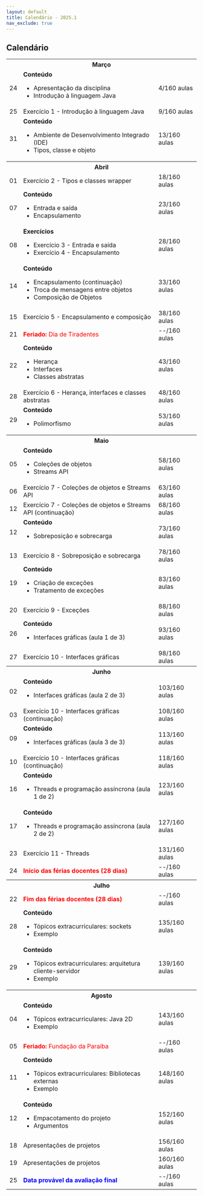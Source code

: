 ```yaml
---
layout: default
title: Calendário - 2025.1
nav_exclude: true
---
```


## Calendário

<table>
  <tr>
    <th colspan="3"><strong>Março</strong></th>
  </tr>
  <tr>
    <td>24</td>
    <td>
      <div><b>Conteúdo</b></div>
      <ul>
        <li>Apresentação da disciplina</li>
        <li>Introdução à linguagem Java</li>
      </ul>
    </td>
    <td>4/160 aulas</td>
  </tr>
  <tr>
    <td>25</td>
    <td>
      Exercício 1 - Introdução à linguagem Java
    </td>
    <td>9/160 aulas</td>
  </tr>
  <tr>
    <td>31</td>
    <td>
      <div><b>Conteúdo</b></div>
      <ul>
        <li>Ambiente de Desenvolvimento Integrado (IDE)</li>
        <li>Tipos, classe e objeto</li>
      </ul>
    </td>
    <td>13/160 aulas</td>
  </tr>
  <tr>
    <th colspan="3"><strong>Abril</strong></th>
  </tr>
  <tr>
    <td>01</td>
    <td>
      Exercício 2 - Tipos e classes wrapper
    </td>
    <td>18/160 aulas</td>
  </tr>
  <tr>
    <td>07</td>
    <td>
      <div><b>Conteúdo</b></div>
      <ul>
        <li>Entrada e saída</li>
        <li>Encapsulamento</li>
      </ul>
    </td>
    <td>23/160 aulas</td>
  </tr>
  <tr>
    <td>08</td>
    <td>
      <div><b>Exercícios</b></div>
      <ul>
        <li>Exercício 3 - Entrada e saída</li>
        <li>Exercício 4 - Encapsulamento</li>
      </ul>
    </td>
    <td>28/160 aulas</td>
  </tr>
  <tr>
    <td>14</td>
    <td>
      <div><b>Conteúdo</b></div>
      <ul>
        <li>Encapsulamento (continuação)</li>
        <li>Troca de mensagens entre objetos</li>
        <li>Composição de Objetos</li>
      </ul>
    </td>
    <td>33/160 aulas</td>
  </tr>
  <tr>
    <td>15</td>
    <td>
      Exercício 5 - Encapsulamento e composição
    </td>
    <td>38/160 aulas</td>
  </tr>
  <tr>
    <td>21</td>
    <td style="color: red;">
      <div><b>Feriado:</b> Dia de Tiradentes</div>
    </td>
    <td>--/160 aulas</td>
  </tr>
  <tr>
    <td>22</td>
    <td>
      <div><b>Conteúdo</b></div>
      <ul>
        <li>Herança</li>
        <li>Interfaces</li>
        <li>Classes abstratas</li>
      </ul>
    </td>
    <td>43/160 aulas</td>
  </tr>
  <tr>
    <td>28</td>
    <td>
      Exercício 6 - Herança, interfaces e classes abstratas
    </td>
    <td>48/160 aulas</td>
  </tr>
    <tr>
    <td>29</td>
    <td>
      <div><b>Conteúdo</b></div>
      <ul>
        <li>Polimorfismo</li>
      </ul>
    </td>
    <td>53/160 aulas</td>
  </tr>
  <tr>
    <th colspan="3"><strong>Maio</strong></th>
  </tr>
  <tr>
    <td>05</td>
    <td>
      <div><b>Conteúdo</b></div>
      <ul>
        <li>Coleções de objetos</li>
        <li>Streams API</li>
      </ul>
    </td>
    <td>58/160 aulas</td>
  </tr>
  <tr>
    <td>06</td>
    <td>
      Exercício 7 - Coleções de objetos e Streams API
    </td>
    <td>63/160 aulas</td>
  </tr>
  <tr>
    <td>12</td>
    <td>
      Exercício 7 - Coleções de objetos e Streams API (continuação)
    </td>
    <td>68/160 aulas</td>
  </tr>
  <tr>
    <td>12</td>
    <td>
      <div><b>Conteúdo</b></div>
      <ul>
        <li>Sobreposição e sobrecarga</li>
      </ul>
    </td>
    <td>73/160 aulas</td>
  </tr>
  <tr>
    <td>13</td>
    <td>
      Exercício 8 - Sobreposição e sobrecarga
    </td>
    <td>78/160 aulas</td>
  </tr>
  <tr>
    <td>19</td>
    <td>
      <div><b>Conteúdo</b></div>
      <ul>
        <li>Criação de exceções</li>
        <li>Tratamento de exceções</li>
      </ul>
    </td>
    <td>83/160 aulas</td>
  </tr>
  <tr>
    <td>20</td>
    <td>
      Exercício 9 - Exceções
    </td>
    <td>88/160 aulas</td>
  </tr>
  <tr>
    <td>26</td>
    <td>
      <div><b>Conteúdo</b></div>
      <ul>
        <li>Interfaces gráficas (aula 1 de 3)</li>
      </ul>
    </td>
    <td>93/160 aulas</td>
  </tr>
    <tr>
    <td>27</td>
    <td>
      Exercício 10 - Interfaces gráficas
    </td>
    <td>98/160 aulas</td>
  </tr>
  <tr>
    <th colspan="3"><strong>Junho</strong></th>
  </tr>
  <tr>
    <td>02</td>
    <td>
      <div><b>Conteúdo</b></div>
      <ul>
        <li>Interfaces gráficas (aula 2 de 3)</li>
      </ul>
    </td>
    <td>103/160 aulas</td>
  </tr>
  <tr>
    <td>03</td>
    <td>
      Exercício 10 - Interfaces gráficas (continuação)
    </td>
    <td>108/160 aulas</td>
  </tr>
  <tr>
    <td>09</td>
    <td>
      <div><b>Conteúdo</b></div>
      <ul>
        <li>Interfaces gráficas (aula 3 de 3)</li>
      </ul>
    </td>
    <td>113/160 aulas</td>
  </tr>
  <tr>
    <td>10</td>
    <td>
      Exercício 10 - Interfaces gráficas (continuação)
    </td>
    <td>118/160 aulas</td>
  </tr>
  <tr>
    <td>16</td>
    <td>
      <div><b>Conteúdo</b></div>
      <ul>
        <li>Threads e programação assíncrona (aula 1 de 2)</li>
      </ul>
    </td>
    <td>123/160 aulas</td>
  </tr>
  <tr>
    <td>17</td>
    <td>
      <div><b>Conteúdo</b></div>
      <ul>
        <li>Threads e programação assíncrona (aula 2 de 2)</li>
      </ul>
    </td>
    <td>127/160 aulas</td>
  </tr>
  <tr>
    <td>23</td>
    <td>
      Exercício 11 - Threads
    </td>
    <td>131/160 aulas</td>
  </tr>
  <tr>
    <td>24</td>
    <td style="color: red;">
      <b>Início das férias docentes (28 dias)</b>
    </td>
    <td>--/160 aulas</td>
  </tr>
  <tr>
    <th colspan="3"><strong>Julho</strong></th>
  </tr>
  <tr>
    <td>22</td>
    <td style="color: red;">
      <b>Fim das férias docentes (28 dias)</b>
    </td>
    <td>--/160 aulas</td>
  </tr>
  <tr>
    <td>28</td>
    <td>
      <div><b>Conteúdo</b></div>
      <ul>
        <li>Tópicos extracurriculares: sockets</li>
        <li>Exemplo</li>
      </ul>
    </td>
    <td>135/160 aulas</td>
  </tr>
  <tr>
    <td>29</td>
    <td>
      <div><b>Conteúdo</b></div>
      <ul>
        <li>Tópicos extracurriculares: arquitetura cliente-servidor</li>
        <li>Exemplo</li>
      </ul>
    </td>
    <td>139/160 aulas</td>
  </tr>
  <tr>
    <th colspan="3"><strong>Agosto</strong></th>
  </tr>
  <tr>
    <td>04</td>
    <td>
      <div><b>Conteúdo</b></div>
      <ul>
        <li>Tópicos extracurriculares: Java 2D</li>
        <li>Exemplo</li>
      </ul>
    </td>
    <td>143/160 aulas</td>
  </tr>
  <tr>
    <td>05</td>
    <td style="color: red;">
      <b>Feriado:</b> Fundação da Paraíba
    </td>
    <td>--/160 aulas</td>
  </tr>
  <tr>
    <td>11</td>
    <td>
      <div><b>Conteúdo</b></div>
      <ul>
        <li>Tópicos extracurriculares: Bibliotecas externas</li>
        <li>Exemplo</li>
      </ul>
    </td>
    <td>148/160 aulas</td>
  </tr>
  <tr>
    <td>12</td>
    <td>
      <div><b>Conteúdo</b></div>
      <ul>
        <li>Empacotamento do projeto</li>
        <li>Argumentos</li>
      </ul>
    </td>
    <td>152/160 aulas</td>
  </tr>
  <tr>
    <td>18</td>
    <td>
      Apresentações de projetos
    </td>
    <td>156/160 aulas</td>
  </tr>
  <tr>
    <td>19</td>
    <td>
      Apresentações de projetos
    </td>
    <td>160/160 aulas</td>
  </tr>
  <tr>
    <td>25</td>
    <td style="color: blue;">
      <b>Data provável da avaliação final</b>
    </td>
    <td>--/160 aulas</td>
  </tr>
</table>
